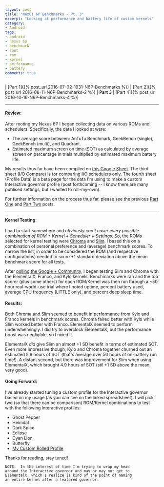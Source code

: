```yaml
---
layout: post
title: "Nexus 6P Benchmarks - Pt. 3"
excerpt: "Looking at performance and battery life of custom kernels"
category:
- Android
tags:
- android
- nexus 6p
- benchmark
- root
- rom
- kernel
- performance
- battery
comments: true
---
```


| [Part 1]({% post_url 2016-07-02-1931-N6P-Benchmarks %}) | [Part 2]({% post_url 2016-08-11-N6P-Benchmarks-2 %}) | **Part 3** | [Part 4]({% post_url 2016-10-16-N6P-Benchmarks-4 %})

-----

#### Review:

After rooting my Nexus 6P I began collecting data on 
various ROMs and schedulers.  Specifically, the data I 
looked at were:

- The average score between:  AnTuTu Benchmark, GeekBench 
(single), GeekBench (multi), and Quadrant.
- Estimated maximum screen on time (SOT) as calculated by 
average screen on percentage in trials multiplied by 
estimated maximum battery life.

My results thus far have been compiled on [this Google 
Sheet](https://docs.google.com/spreadsheets/d/1KmZNyyYLXeVFufpmpVK-hl0sieGGy3hC5bjhIXYLU_A/edit).  The third sheet (I/O Compare) is for comparing I/O 
schedulers only.  The fourth sheet (Profile Data) is a beta 
page for the data I'm using to make a custom Interactive 
governor profile (post forthcoming -- I know there are 
many publised settings, but I wanted to roll-my-own).

For further information on the process thus far, please 
see the previous [Part 
One](https://gtbjj.github.io/android/1931-N6P-Benchmarks/) 
and [Part 
Two](https://gtbjj.github.io/android/N6P-Benchmarks-2/) 
posts.

-----

#### Kernel Testing:

I had to start somewhere and *obviously can't cover every 
possible combination of ROM + Kernel + Scheduler + Settings*.  So, the ROMs selected 
for kernel testing were [Chroma](http://forum.xda-developers.com/nexus-6p/development/rom-chroma-11-08-2015-lockscreen-navbar-t3244444) and 
[Slim](http://forum.xda-developers.com/nexus-6p/development/rom-slim6-alpha-t3343367).  I based this on a combination of personal preference 
and (average) benchmark scores.  To narrow the list, in order 
to be considered the ROM (and respective configurations) needed to score +1 
standard deviation above the mean benchmark score for all tests.

After [polling the Google + Community](https://plus.google.com/u/0/+AustinHaedicke/posts/eHq2aDCVLv8), I began testing Slim and Chroma with the 
ElementalX, Franco, and Kylo kernels.  Benchmarks were ran and the top scorer (plus some others) for each ROM/Kernel was then run through a ~50 hour real-world-use trial where I noted uptime, percent battery used, average CPU frequency (LITTLE only), and percent deep sleep time.

#### Results:

Both Chroma and Slim seemed to benefit in performance from Kylo and Franco kernels in benchmark scores.  Chroma faired better with 
Kylo while Slim worked better with Franco.  ElementalX 
seemed to perform underwhelmingly.  I did try to overclock 
ElementalX, but the performance boost was negligible, so I 
nixed it.  

ElementalX *did* give Slim an almost +1 SD benefit in terms 
of estimated SOT.  Even more impressive though, Kylo and Chroma together churned out an estimated 5.8 hours of SOT (that's average over 50 hours of on-battery run time!).  A distant second, but there was improvement for Slim 
when using ElementalX, which brought 4.9 hours of SOT (stil +1 SD above the mean, very good).

#### Going Forward:

I've already started tuning a custom profile for the Interactive governor based on my usage (as you can see on the linked spreadsheet).  I will 
pick two (so that there can be comparison) ROM/Kernel 
combinations to test with the following Interactive profiles:

- Ghost Pepper
- Heimdal
- Dark Spice
- Eclipse
- Cyan Lion
- Butterfly
- [My Custom Rolled Profile](https://github.com/gtbjj/scripts/blob/master/interactive-austin.sh)

Thanks for reading, stay tuned!

```
NOTE:  In the interest of time I'm trying to wrap my head
around the Interactive governor and may or may not get to
ElementalX, which I realize is kind of the point of naming
an entire kernel after a featured governor.
```
